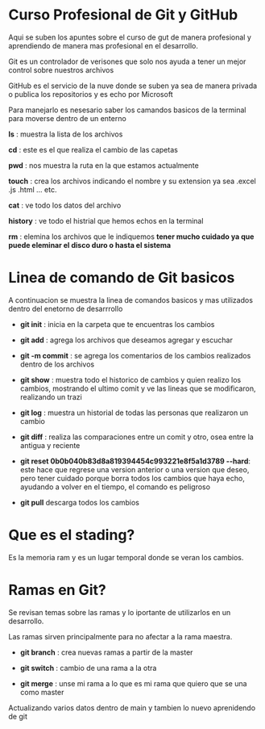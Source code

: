 # Curso Profesional de Git y GitHub
Aqui se suben los apuntes sobre el curso de gut de manera profesional y aprendiendo de manera mas profesional en el desarrollo.

Git es un controlador de verisones que solo nos ayuda a tener un mejor control sobre nuestros archivos

GitHub es el servicio de la nuve donde se suben ya sea de manera privada o publica los repositorios y es echo por Microsoft

Para manejarlo es nesesario saber los camandos basicos de la terminal para moverse dentro de un enterno

**ls** : muestra la lista de los archivos

**cd** : este es el que realiza el cambio de las capetas

**pwd** : nos muestra la ruta en la que estamos actualmente

**touch** : crea los archivos indicando el nombre y su extension ya sea .excel .js .html ... etc.

**cat** : ve todo los datos del archivo

**history** : ve todo el histrial que hemos echos en la terminal

**rm** : elemina los archivos que le indiquemos **tener mucho cuidado ya que puede eleminar el disco duro o hasta el sistema**

# Linea de comando de Git basicos

A continuacion se muestra la linea de comandos basicos y mas utilizados dentro del enetorno de desarrrollo

* **git init** : inicia en la carpeta que te encuentras los cambios

* **git add** : agrega los archivos que deseamos agregar y escuchar

* **git -m commit** : se agrega los comentarios de los cambios realizados dentro de los archivos

* **git show** : muestra todo el historico de cambios y quien realizo los cambios, mostrando el ultimo comit y ve las lineas que se modificaron, realizando un trazi

* **git log** : muestra un historial de todas las personas que realizaron un cambio


* **git diff** : realiza las comparaciones entre un comit y otro, osea entre la antigua y reciente

* **git reset 0b0b040b83d8a819394454c993221e8f5a1d3789 --hard**: este hace que regrese una version anterior o una version que deseo, pero tener cuidado porque borra todos los cambios que haya echo, ayudando a volver en el tiempo, el comando es peligroso

* **git pull** descarga todos los cambios

# Que es el stading?

Es la memoria ram y es un lugar temporal donde se veran los cambios. 

# Ramas en Git?

Se revisan temas sobre las ramas y lo iportante de utilizarlos en un desarrollo.

Las ramas sirven principalmente para no afectar a la rama maestra.

* **git branch** : crea nuevas ramas a partir de la master

* **git switch** : cambio de una rama a la otra

* **git merge** : unse mi rama a lo que es mi rama que quiero que se una como master 


Actualizando varios datos dentro de main
y tambien lo nuevo aprenidendo de git